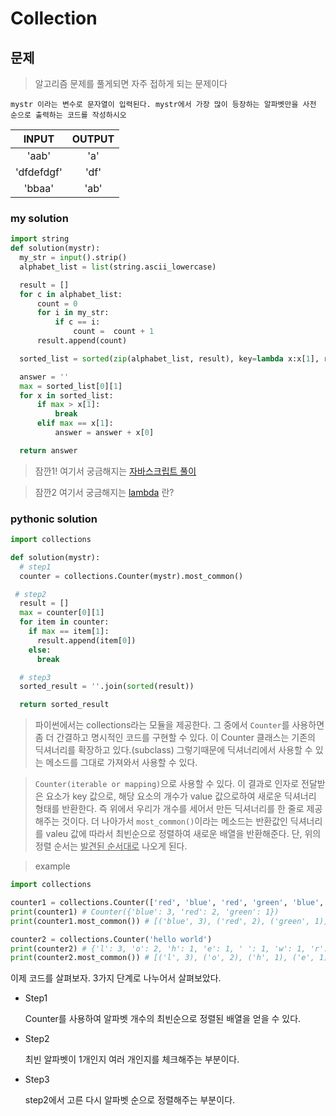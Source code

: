 # Collection

## 문제

> 알고리즘 문제를 풀게되면 자주 접하게 되는 문제이다

```
mystr 이라는 변수로 문자열이 입력된다. mystr에서 가장 많이 등장하는 알파벳만을 사전 순으로 출력하는 코드를 작성하시오
```

|   INPUT    | OUTPUT |
| :--------: | :----: |
|   'aab'    |  'a'   |
| 'dfdefdgf' |  'df'  |
|   'bbaa'   |  'ab'  |

### my solution

```python
import string
def solution(mystr):
  my_str = input().strip()
  alphabet_list = list(string.ascii_lowercase)

  result = []
  for c in alphabet_list:
      count = 0
      for i in my_str:
          if c == i:
              count =  count + 1
      result.append(count)

  sorted_list = sorted(zip(alphabet_list, result), key=lambda x:x[1], reverse=True)

  answer = ''
  max = sorted_list[0][1]
  for x in sorted_list:
      if max > x[1]:
          break
      elif max == x[1]:
          answer = answer + x[0]

  return answer
```

> 잠깐1! 여기서 궁금해지는 [자바스크립트 풀이](./pb09_collection2_js.md)

> 잠깐2 여기서 궁금해지는 [lambda](./lambda.md) 란?

### pythonic solution

```python
import collections

def solution(mystr):
  # step1
  counter = collections.Counter(mystr).most_common()

 # step2
  result = []
  max = counter[0][1]
  for item in counter:
    if max == item[1]:
      result.append(item[0])
    else:
      break

  # step3
  sorted_result = ''.join(sorted(result))

  return sorted_result
```

> 파이썬에서는 collections라는 모듈을 제공한다. 그 중에서 `Counter`를 사용하면 좀 더 간결하고 명시적인 코드를 구현할 수 있다. 이 Counter 클래스는 기존의 딕셔너리를 확장하고 있다.(subclass) 그렇기때문에 딕셔너리에서 사용할 수 있는 메소드를 그대로 가져와서 사용할 수 있다.

> `Counter(iterable or mapping)`으로 사용할 수 있다. 이 결과로 인자로 전달받은 요소가 key 값으로, 해당 요소의 개수가 value 값으로하여 새로운 딕셔너리 형태를 반환한다. 즉 위에서 우리가 개수를 세어서 만든 딕셔너리를 한 줄로 제공해주는 것이다. 더 나아가서 `most_common()`이라는 메소드는 반환값인 딕셔너리를 valeu 값에 따라서 최빈순으로 정렬하여 새로운 배열을 반환해준다. 단, 위의 정렬 순서는 <u>발견된 순서대로</u> 나오게 된다.

> example

```python
import collections

counter1 = collections.Counter(['red', 'blue', 'red', 'green', 'blue', 'blue'])
print(counter1) # Counter({'blue': 3, 'red': 2, 'green': 1})
print(counter1.most_common()) # [('blue', 3), ('red', 2), ('green', 1)]

counter2 = collections.Counter('hello world')
print(counter2) # {'l': 3, 'o': 2, 'h': 1, 'e': 1, ' ': 1, 'w': 1, 'r': 1, 'd': 1}
print(counter2.most_common()) # [('l', 3), ('o', 2), ('h', 1), ('e', 1), (' ', 1), ('w', 1), ('r', 1), ('d', 1)]
```

이제 코드를 살펴보자. 3가지 단계로 나누어서 살펴보았다.

- Step1

  Counter를 사용하여 알파벳 개수의 최빈순으로 정렬된 배열을 얻을 수 있다.

- Step2

  최빈 알파벳이 1개인지 여러 개인지를 체크해주는 부분이다.

- Step3

  step2에서 고른 다시 알파벳 순으로 정렬해주는 부분이다.
